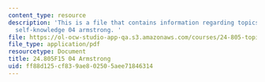 ```yaml
---
content_type: resource
description: 'This is a file that contains information regarding topics in epistemology:
  self-knowledge 04 armstrong. '
file: https://ol-ocw-studio-app-qa.s3.amazonaws.com/courses/24-805-topics-in-epistemology-self-knowledge-fall-2015/ff88d125cf839ae802505aee71846314_MIT24_805F15_04Arm.pdf
file_type: application/pdf
resourcetype: Document
title: 24.805F15 04 Armstrong
uid: ff88d125-cf83-9ae8-0250-5aee71846314
---
```

